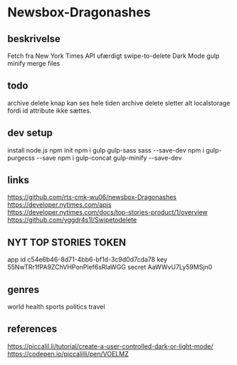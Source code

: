 # Newsbox-Dragonashes

## beskrivelse

Fetch fra New York Times API
ufærdigt swipe-to-delete
Dark Mode
gulp
  minify
  merge files

## todo

archive delete knap kan ses hele tiden
archive delete sletter alt localstorage fordi id attribute ikke sættes.

## dev setup

install node.js
npm init
npm i gulp gulp-sass sass --save-dev
npm i gulp-purgecss --save
npm i gulp-concat gulp-minify --save-dev

## links

https://github.com/rts-cmk-wu06/newsbox-Dragonashes
https://developer.nytimes.com/apis
  https://developer.nytimes.com/docs/top-stories-product/1/overview
https://github.com/yggdr4s1l/Swipetodelete


## NYT TOP STORIES TOKEN

app id
c54e6b46-8d71-4bb6-bf1d-3c9d0d7cda78
key
55NwTRr1fPA9ZChVHPonPlef6sRlaWGG
secret
AaWWvU7Ly59MSjn0

## genres

world
health
sports
politics
travel

## references

https://piccalil.li/tutorial/create-a-user-controlled-dark-or-light-mode/
https://codepen.io/piccalilli/pen/VOELMZ
